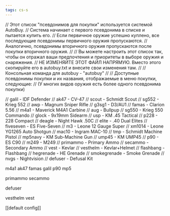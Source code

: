 ```yaml
---
tags: cs-s
---
```


// Этот список "псевдонимов для покупки" используется системой AutoBuy.
// Система начинает с первого псевдонима в списке и пытается купить его.
// Если первичное оружие успешно куплено, все последующие псевдонимы первичного оружия пропускаются.
// Аналогично, псевдонимы вторичного оружия пропускаются после покупки вторичного оружия.
//
// Вы можете настроить этот список так, чтобы он отражал ваши предпочтения и приоритеты в выборе оружия и снаряжения.
// НЕ ИЗМЕНЯЙТЕ ЭТОТ ФАЙЛ НАПРЯМУЮ.  Вместо этого скопируйте его в autobuy.txt и внесите свои изменения там.
//
// Консольная команда для autobuy - "autobuy"
//
// Доступные псевдонимы покупки и их названия, отображаемые в меню покупки, следующие:
// (У многих видов оружия есть более одного псевдонима покупки)

// galil	- IDF Defender
// ak47		- CV-47
// scout	- Schmidt Scout
// sg552	- Krieg 552
// awp		- Magnum Sniper Rifle
// g3sg1	- D3/AU1
// famas	- Clarion 5.56
// m4a1		- Maverick M4A1 Carbine
// aug		- Bullpup
// sg550	- Krieg 550 Commando
// glock	- 9x19mm Sidearm
// usp		- KM .45 Tactical
// p228		- 228 Compact
// deagle	- Night Hawk .50C
// elite	- .40 Dual Elites
// fiveseven	- ES Five-Seven
// m3		- Leone 12 Gauge Super
// xm1014	- Leone YG1265 Auto Shotgun
// mac10	- Ingram MAC-10
// tmp		- Schmidt Machine Pistol
// mp5navy	- KM Sub-Machine Gun
// ump45	- KM UMP45
// p90		- ES C90
// m249		- M249
// primammo	- Primary Ammo
// secammo	- Secondary Ammo
// vest		- Kevlar
// vesthelm	- Kevlar+Helmet
// flashbang	- Flashbang
// hegrenade	- HE Grenade
// smokegrenade	- Smoke Grenade
// nvgs		- Nightvision
// defuser	- Defusal Kit

m4a1
ak47
famas
galil
p90
mp5

primammo
secammo

defuser

vesthelm
vest

[[default config]]
